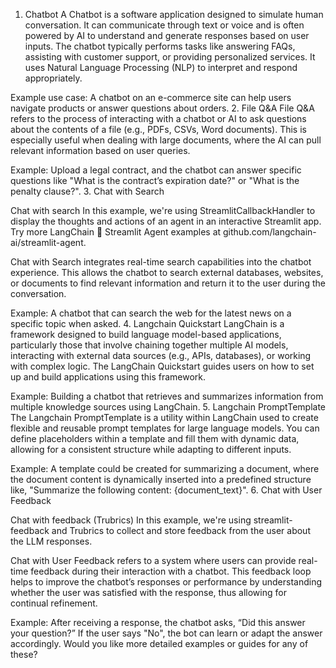 1. Chatbot
   A Chatbot is a software application designed to simulate human conversation. It can communicate through text or voice and is often powered by AI to understand and generate responses based on user inputs. The chatbot typically performs tasks like answering FAQs, assisting with customer support, or providing personalized services. It uses Natural Language Processing (NLP) to interpret and respond appropriately.

Example use case: A chatbot on an e-commerce site can help users navigate products or answer questions about orders.
2. File Q&A
   File Q&A refers to the process of interacting with a chatbot or AI to ask questions about the contents of a file (e.g., PDFs, CSVs, Word documents). This is especially useful when dealing with large documents, where the AI can pull relevant information based on user queries.

Example: Upload a legal contract, and the chatbot can answer specific questions like "What is the contract’s expiration date?" or "What is the penalty clause?".
3. Chat with Search

Chat with search
In this example, we're using StreamlitCallbackHandler to display the thoughts and actions of an agent in an interactive Streamlit app. Try more LangChain 🤝 Streamlit Agent examples at github.com/langchain-ai/streamlit-agent.

Chat with Search integrates real-time search capabilities into the chatbot experience. This allows the chatbot to search external databases, websites, or documents to find relevant information and return it to the user during the conversation.

Example: A chatbot that can search the web for the latest news on a specific topic when asked.
4. Langchain Quickstart
   LangChain is a framework designed to build language model-based applications, particularly those that involve chaining together multiple AI models, interacting with external data sources (e.g., APIs, databases), or working with complex logic. The LangChain Quickstart guides users on how to set up and build applications using this framework.

Example: Building a chatbot that retrieves and summarizes information from multiple knowledge sources using LangChain.
5. Langchain PromptTemplate
   The Langchain PromptTemplate is a utility within LangChain used to create flexible and reusable prompt templates for large language models. You can define placeholders within a template and fill them with dynamic data, allowing for a consistent structure while adapting to different inputs.

Example: A template could be created for summarizing a document, where the document content is dynamically inserted into a predefined structure like, "Summarize the following content: {document_text}".
6. Chat with User Feedback


Chat with feedback (Trubrics)
In this example, we're using streamlit-feedback and Trubrics to collect and store feedback from the user about the LLM responses.


Chat with User Feedback refers to a system where users can provide real-time feedback during their interaction with a chatbot. This feedback loop helps to improve the chatbot’s responses or performance by understanding whether the user was satisfied with the response, thus allowing for continual refinement.

Example: After receiving a response, the chatbot asks, “Did this answer your question?” If the user says "No", the bot can learn or adapt the answer accordingly.
Would you like more detailed examples or guides for any of these?







